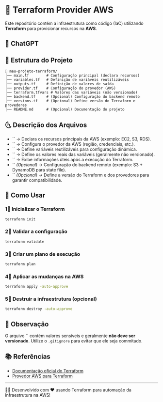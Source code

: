 # 🚀 Terraform Provider AWS

Este repositório contém a infraestrutura como código (IaC) utilizando **Terraform** para provisionar recursos na **AWS**.

## 💂️ ChatGPT

## 💂️ Estrutura do Projeto

```plaintext
📁 meu-projeto-terraform/
│── main.tf        # Configuração principal (declara recursos)
│── variables.tf   # Definição de variáveis reutilizáveis
│── outputs.tf     # Definição de valores de saída
│── provider.tf    # Configuração do provedor (AWS)
│── terraform.tfvars # Valores das variáveis (não versionado)
│── backend.tf     # (Opcional) Configuração do backend remoto
│── versions.tf    # (Opcional) Define versão do Terraform e provedores
│── README.md      # (Opcional) Documentação do projeto
```

## 🌜 Descrição dos Arquivos

- \`\` → Declara os recursos principais da AWS (exemplo: EC2, S3, RDS).
- \`\` → Configura o provedor da AWS (região, credenciais, etc.).
- \`\` → Define variáveis reutilizáveis para configuração dinâmica.
- \`\` → Define os valores reais das variáveis (geralmente não versionado).
- \`\` → Exibe informações úteis após a execução do Terraform.
- \`\` *(Opcional)* → Configuração do backend remoto (exemplo: S3 + DynamoDB para state file).
- \`\` *(Opcional)* → Define a versão do Terraform e dos provedores para garantir compatibilidade.

## 🚀 Como Usar

### 1⃣ **Inicializar o Terraform**

```sh
terraform init
```

### 2⃣ **Validar a configuração**

```sh
terraform validate
```

### 3⃣ **Criar um plano de execução**

```sh
terraform plan
```

### 4⃣ **Aplicar as mudanças na AWS**

```sh
terraform apply -auto-approve
```

### 5⃣ **Destruir a infraestrutura (opcional)**

```sh
terraform destroy -auto-approve
```

## 📌 Observação

O arquivo \`\` contém valores sensíveis e geralmente **não deve ser versionado**. Utilize o `.gitignore` para evitar que ele seja commitado.

## 📚 Referências

- [Documentação oficial do Terraform](https://developer.hashicorp.com/terraform/docs)
- [Provedor AWS para Terraform](https://registry.terraform.io/providers/hashicorp/aws/latest/docs)

---

👨‍💻 Desenvolvido com ❤️ usando Terraform para automação da infraestrutura na AWS!

